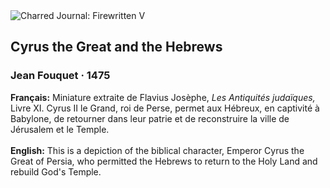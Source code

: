 <div class="artwork-of-the-day">
  <div class="container">
    <div class="img-wrapper">
      <img
        src="https://uploads2.wikiart.org/images/jean-fouquet/emperor-cyrus-the-great-of-persia-who-permitted-the-hebrews-to-return-to-the-holy-land-and.jpg!Large.jpg"
        alt="Charred Journal: Firewritten V" />
    </div>
    <div class="artwork-detail">
      <div class="artwork-origin"> 
        <h2 class="artwork-name">Cyrus the Great and the Hebrews</h2>
        <h3 class="artist">
          Jean Fouquet
                    ·  1475
        </h3>
      </div>
      <p class="description">
        <span class="artwork-description-text ng-binding" ng-bind-html="viewModel.ArtworkOfTheDay.Description | unsafe"><b>Français:</b> Miniature extraite de Flavius Josèphe, <i>Les Antiquités judaïques,</i> Livre XI. Cyrus II le Grand, roi de Perse, permet aux Hébreux, en captivité à Babylone, de retourner dans leur patrie et de reconstruire la ville de Jérusalem et le Temple.<br><br><b>English:</b> This is a depiction of the biblical character, Emperor Cyrus the Great of Persia, who permitted the Hebrews to return to the Holy Land and rebuild God's Temple.</span>
                        <div class="text-shadow-container" ng-show="showShadow" style=""></div>
      </p>
    </div>
  </div>

</div>
